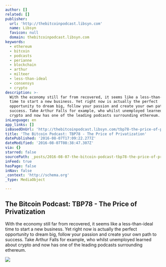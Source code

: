 ```yaml
---
author: []
related: []
publisher:
  url: 'http://thebitcoinpodcast.libsyn.com'
  name: Libsyn
  favicon: null
  domain: thebitcoinpodcast.libsyn.com
keywords:
  - ethereum
  - bitcoin
  - podcasts
  - perianne
  - blockchain
  - arthur
  - milteer
  - less-than-ideal
  - consensys
  - crypto
description: >-
  With the economy still far from recovered, it seems like a less-than-ideal
  time to start a new business. Yet right now is actually the perfect
  opportunity to dream big, follow your passion and create your own path to
  success. Take Arthur Falls for example, who whilst unemployed learned about
  crypto and now has one of the leading podcasts surrounding ethereum.
inLanguage: en
app_links: []
isBasedOnUrl: 'http://thebitcoinpodcast.libsyn.com/tbp78-the-price-of-privatization'
title: 'The Bitcoin Podcast: TBP78 - The Price of Privatization'
datePublished: '2016-08-07T17:09:22.277Z'
dateModified: '2016-08-07T08:38:47.307Z'
via: {}
starred: false
sourcePath: _posts/2016-08-07-the-bitcoin-podcast-tbp78-the-price-of-privatization.md
inFeed: true
hasPage: false
inNav: false
_context: 'http://schema.org'
_type: MediaObject

---
```

<article style=""><h1>The Bitcoin Podcast: TBP78 - The Price of Privatization</h1><p>With the economy still far from recovered, it seems like a less-than-ideal time to start a new business. Yet right now is actually the perfect opportunity to dream big, follow your passion and create your own path to success. Take Arthur Falls for example, who whilst unemployed learned about crypto and now has one of the leading podcasts surrounding ethereum.</p><img src="http://assets.libsyn.com/content/12403172?height=250&amp;width=250&amp;overlay=true" /></article>